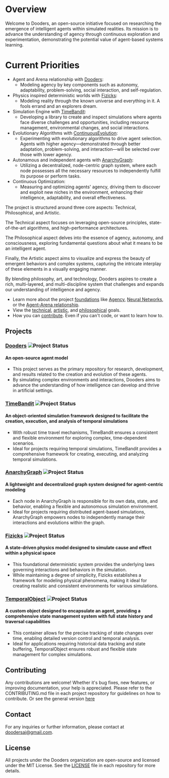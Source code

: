 # Overview

Welcome to Dooders, an open-source initiative focused on researching the emergence of intelligent agents within simulated realities. Its mission is to advance the understanding of agency through continuous exploration and experimentation, demonstrating the potential value of agent-based systems learning.

# Current Priorities

- Agent and Arena relationship with [Dooders](https://github.com/Dooders/Dooders):
  - Modeling agency by key components such as autonomy, adaptability, problem-solving, social interaction, and self-regulation.
- Physics inspired deterministic worlds with [Fizicks](https://github.com/Dooders/Fizicks):
  - Modeling reality through the known universe and everything in it. A fools errand and an explorers dream.
- Simulation Engine with [TimeBandit](https://github.com/Dooders/TimeBandit):
  - Developing a library to create and inspect simulations where agents face diverse challenges and opportunities, including resource management, environmental changes, and social interactions.
- Evolutionary Algorithms with [ContinuousEvolution](https://github.com/Dooders/ContinuousEvolution):
  - Experimenting with evolutionary algorithms to drive agent selection. Agents with higher agency—demonstrated through better adaptation, problem-solving, and interaction—will be selected over those with lower agency.
- Autonamous and independent agents with [AnarchyGraph](https://github.com/Dooders/AnarchyGraph):
  - Utilizing a decentralized, node-centric graph system, where each node possesses all the necessary resources to independently fulfill its purpose or perform tasks.
- Continuous Optimization:
  - Measuring and optimizing agents' agency, driving them to discover and exploit new niches in the environment, enhancing their intelligence, adaptability, and overall effectiveness.

The project is structured around three core aspects: Technical, Philosophical, and Artistic.

The Technical aspect focuses on leveraging open-source principles, state-of-the-art algorithms, and high-performance architectures.

The Philosophical aspect delves into the essence of agency, autonomy, and consciousness, exploring fundamental questions about what it means to be an intelligent agent.

Finally, the Artistic aspect aims to visualize and express the beauty of emergent behaviors and complex systems, capturing the intricate interplay of these elements in a visually engaging manner.

By blending philosophy, art, and technology, Dooders aspires to create a rich, multi-layered, and multi-discipline system that challenges and expands our understanding of intelligence and agency.

- Learn more about the project [foundations](../docs/Foundations.md) like [Agency](../docs/Agency.md), [Neural Networks](../docs/NeuralNetworks.md), or the [Agent-Arena relationship](../docs/Agent-Arena.md).
- View the [technical](../docs/Goals.md#technical-goals-of-the-dooders-project), [artistic](../docs/Goals.md#artistic-goals-of-the-dooders-project), and [philosophical](../docs/Goals.md#philosophical-goals-of-the-dooders-project) goals.
- How you can [contribute](../docs/Contributing.md). Even if you can't code, or want to learn how to.


## Projects

### [Dooders](https://github.com/Dooders/Dooders) ![Project Status](https://img.shields.io/badge/status-in%20development-orange)
#### An open-source agent model

- This project serves as the primary repository for research, development, and results related to the creation and evolution of these agents.
- By simulating complex environments and interactions, Dooders aims to advance the understanding of how intelligence can develop and thrive in artificial settings.

### [TimeBandit](https://github.com/Dooders/TimeBandit) ![Project Status](https://img.shields.io/badge/status-in%20development-orange)
#### An object-oriented simulation framework designed to facilitate the creation, execution, and analysis of temporal simulations

- With robust time travel mechanisms, TimeBandit ensures a consistent and flexible environment for exploring complex, time-dependent scenarios.
- Ideal for projects requiring temporal simulations, TimeBandit provides a comprehensive framework for creating, executing, and analyzing temporal simulations.

### [AnarchyGraph](https://github.com/Dooders/AnarchyGraph) ![Project Status](https://img.shields.io/badge/status-in%20development-orange)
#### A lightweight and decentralized graph system designed for agent-centric modeling

- Each node in AnarchyGraph is responsible for its own data, state, and behavior, enabling a flexible and autonomous simulation environment.
- Ideal for projects requiring distributed agent-based simulations, AnarchyGraph empowers nodes to independently manage their interactions and evolutions within the graph.

### [Fizicks](https://github.com/Dooders/Fizicks) ![Project Status](https://img.shields.io/badge/status-in%20development-orange)
#### A state-driven physics model designed to simulate cause and effect within a physical space

- This foundational deterministic system provides the underlying laws governing interactions and behaviors in the simulation. 
- While maintaining a degree of simplicity, Fizicks establishes a framework for modeling physical phenomena, making it ideal for creating realistic and consistent environments for various simulations.

### [TemporalObject](https://github.com/Dooders/TemporalObject) ![Project Status](https://img.shields.io/badge/status-in%20development-orange)
#### A custom object designed to encapsulate an agent, providing a comprehensive state management system with full state history and traversal capabilities

- This container allows for the precise tracking of state changes over time, enabling detailed version control and temporal analysis.
- Ideal for applications requiring historical data tracking and state buffering, TemporalObject ensures robust and flexible state management for complex simulations.

## Contributing

Any contributions are welcome! Whether it's bug fixes, new features, or improving documentation, your help is appreciated. Please refer to the CONTRIBUTING.md file in each project repository for guidelines on how to contribute. Or see the general version [here](https://github.com/Dooders/.github/blob/main/CONTRIBUTING.md)

## Contact

For any inquiries or further information, please contact at doodersai@gmail.com.

## License

All projects under the Dooders organization are open-source and licensed under the MIT License. See the [LICENSE](https://github.com/Dooders/.github/blob/main/LICENSE) file in each repository for more details.



